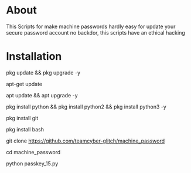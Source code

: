 # About
This Scripts for make machine passwords hardly
easy for update your secure password account
no backdor, this scripts have an ethical hacking

# Installation

pkg update && pkg upgrade -y

apt-get update

apt update && apt upgrade -y

pkg install python && pkg install python2 && pkg install python3 -y

pkg install git

pkg install bash

git clone https://github.com/teamcyber-glitch/machine_password

cd machine_password

python passkey_15.py        
